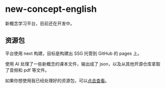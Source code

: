 # new-concept-english

新概念学习平台，目前还在开发中。

## 资源包

平台使用 next 构建，目标是构建出 SSG 托管到 GitHub 的 pages 上。

使用 AI 处理了一些新概念的课本文件，输出成了 json，以及从其他开源仓库拿取了音频和 pdf 等文件。

如果你想使用我已经处理好的资源包，可以[点击查看](https://github.com/new-concept-english/source)。
